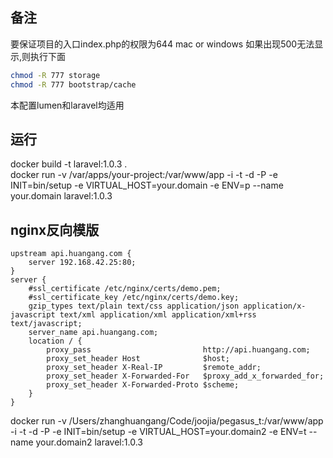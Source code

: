 
## 备注
要保证项目的入口index.php的权限为644
mac or windows 如果出现500无法显示,则执行下面
``` bash
chmod -R 777 storage
chmod -R 777 bootstrap/cache
```
本配置lumen和laravel均适用
## 运行
docker build -t laravel:1.0.3 .  
docker run -v /var/apps/your-project:/var/www/app -i -t -d -P -e INIT=bin/setup -e VIRTUAL_HOST=your.domain -e ENV=p --name your.domain laravel:1.0.3

## nginx反向模版
```
upstream api.huangang.com {    
    server 192.168.42.25:80;    
}     
server {     
    #ssl_certificate /etc/nginx/certs/demo.pem;      
    #ssl_certificate_key /etc/nginx/certs/demo.key;      
    gzip_types text/plain text/css application/json application/x-javascript text/xml application/xml application/xml+rss text/javascript;     
    server_name api.huangang.com;     
    location / {
        proxy_pass                         http://api.huangang.com;    
        proxy_set_header Host              $host;    
        proxy_set_header X-Real-IP         $remote_addr;     
        proxy_set_header X-Forwarded-For   $proxy_add_x_forwarded_for;    
        proxy_set_header X-Forwarded-Proto $scheme;      
    }    
}   
```



docker run -v /Users/zhanghuangang/Code/joojia/pegasus_t:/var/www/app -i -t -d -P -e INIT=bin/setup -e VIRTUAL_HOST=your.domain2 -e ENV=t --name your.domain2 laravel:1.0.3
